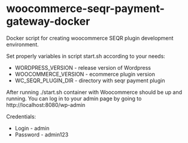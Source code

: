 # woocommerce-seqr-payment-gateway-docker
Docker script for creating woocommerce SEQR plugin development environment.

Set properly variables in script start.sh according to your needs:
* WORDPRESS_VERSION - release version of Wordpress
* WOOCOMMERCE_VERSION - ecommerce plugin version
* WC_SEQR_PLUGIN_DIR - directory with seqr payment plugin

After running ./start.sh container with Woocommerce should be up and running.
You can log in to your admin page by going to http://localhost:8080/wp-admin

Credentials:
* Login - admin
* Password - admin123
